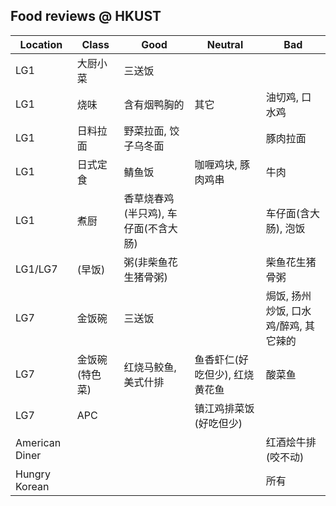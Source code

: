 ## Food reviews @ HKUST

| Location       | Class          | Good                                 | Neutral                        | Bad                                   |
| -------------- | -------------- | ------------------------------------ | ------------------------------ | ------------------------------------- |
| LG1            | 大厨小菜       | 三送饭                               |                                |                                       |
| LG1            | 烧味           | 含有烟鸭胸的                         | 其它                           | 油切鸡, 口水鸡                        |
| LG1            | 日料拉面       | 野菜拉面, 饺子乌冬面                 |                                | 豚肉拉面                              |
| LG1            | 日式定食       | 鲭鱼饭                               | 咖喱鸡块, 豚肉鸡串             | 牛肉                                  |
| LG1            | 煮厨           | 香草烧春鸡(半只鸡), 车仔面(不含大肠) |                                | 车仔面(含大肠), 泡饭                  |
| LG1/LG7        | (早饭)         | 粥(非柴鱼花生猪骨粥)                 |                                | 柴鱼花生猪骨粥                        |
| LG7            | 金饭碗         | 三送饭                               |                                | 焗饭, 扬州炒饭, 口水鸡/醉鸡, 其它辣的 |
| LG7            | 金饭碗(特色菜) | 红烧马鲛鱼, 美式什排                 | 鱼香虾仁(好吃但少), 红烧黄花鱼 | 酸菜鱼                                |
| LG7            | APC            |                                      | 镇江鸡排菜饭(好吃但少)         |                                       |
| American Diner |                |                                      |                                | 红酒烩牛排(咬不动)                    |
| Hungry Korean  |                |                                      |                                | 所有                                  |
